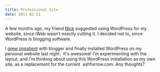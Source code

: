 ```yaml
---
title: Professional Site
date: 2011-02-21
---
```


A few months ago, my friend [Nick](http://blog.nickhoward.ca/) suggested using WordPress for my website, since iWeb wasn't exactly cutting it. I decided not to, since WordPress is blogging software.

I [grew impatient](/blog/transitioning-from-attero-ingorantiam/) with blogger and finally installed WordPress on my personal website last night.&nbsp;&nbsp;It's awesome! I'm experimenting with the layout, and I'm thinking about using this WordPress installation as my own site, as a replacement for the current&nbsp; ashfurrow.com. Any thoughts?
